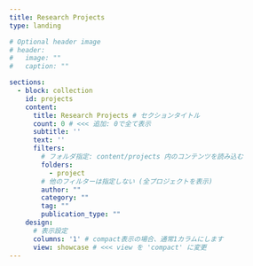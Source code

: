 ```yaml
---
title: Research Projects
type: landing 

# Optional header image
# header:
#   image: ""
#   caption: ""

sections:
  - block: collection
    id: projects
    content:
      title: Research Projects # セクションタイトル
      count: 0 # <<< 追加: 0で全て表示
      subtitle: ''
      text: ''
      filters:
        # フォルダ指定: content/projects 内のコンテンツを読み込む
        folders:
          - project
        # 他のフィルターは指定しない (全プロジェクトを表示)
        author: ""
        category: ""
        tag: ""
        publication_type: ""
    design:
      # 表示設定
      columns: '1' # compact表示の場合、通常1カラムにします
      view: showcase # <<< view を 'compact' に変更
---
```


